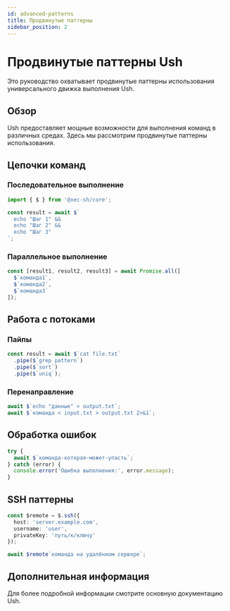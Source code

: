 ```yaml
---
id: advanced-patterns
title: Продвинутые паттерны
sidebar_position: 2
---
```


# Продвинутые паттерны Ush

Это руководство охватывает продвинутые паттерны использования универсального движка выполнения Ush.

## Обзор

Ush предоставляет мощные возможности для выполнения команд в различных средах. Здесь мы рассмотрим продвинутые паттерны использования.

## Цепочки команд

### Последовательное выполнение

```typescript
import { $ } from '@xec-sh/core';

const result = await $`
  echo "Шаг 1" &&
  echo "Шаг 2" &&
  echo "Шаг 3"
`;
```

### Параллельное выполнение

```typescript
const [result1, result2, result3] = await Promise.all([
  $`команда1`,
  $`команда2`,
  $`команда3`
]);
```

## Работа с потоками

### Пайпы

```typescript
const result = await $`cat file.txt`
  .pipe($`grep pattern`)
  .pipe($`sort`)
  .pipe($`uniq`);
```

### Перенаправление

```typescript
await $`echo "данные" > output.txt`;
await $`команда < input.txt > output.txt 2>&1`;
```

## Обработка ошибок

```typescript
try {
  await $`команда-которая-может-упасть`;
} catch (error) {
  console.error('Ошибка выполнения:', error.message);
}
```

## SSH паттерны

```typescript
const $remote = $.ssh({
  host: 'server.example.com',
  username: 'user',
  privateKey: 'путь/к/ключу'
});

await $remote`команда на удалённом сервере`;
```

## Дополнительная информация

Для более подробной информации смотрите основную документацию Ush.